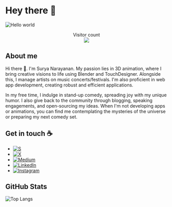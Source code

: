 # Hey there :wave:

<img src="https://raw.githubusercontent.com/sagar-viradiya/sagar-viradiya/master/resources/banner.png" alt="Hello world">

<p align="center"> 
  Visitor count<br>
  <img src="https://profile-counter.glitch.me/{Soorya-Narayan}/count.svg" />
</p>

## About me

Hi there 👋. I'm Surya Narayanan. My passion lies in 3D animation, where I bring creative visions to life using Blender and TouchDesigner. Alongside this, I manage artists on music concerts/festivals. I'm also proficient in web app development, creating robust and efficient applications.

In my free time, I indulge in stand-up comedy, spreading joy with my unique humor. I also give back to the community through blogging, speaking engagements, and open-sourcing my ideas. When I'm not developing apps or animations, you can find me contemplating the mysteries of the universe or preparing my next comedy set.

## Get in touch :coffee:

- [![S](https://img.shields.io/badge/S-Portfolio-cyan?labelColor=cyan&style=for-the-badge&logo=yes&logoColor=Black&link=https://sooryeah.netlify.app/)](https://sooryeah.netlify.app/)
- [![X](https://img.shields.io/badge/X-%23000000.svg?style=for-the-badge&logo=X&logoColor=white)](https://x.com/knowsoorya)
- [![Medium](https://img.shields.io/badge/Medium-12100E?style=for-the-badge&logo=medium&logoColor=white)](https://medium.com/@sooryah)
- [![LinkedIn](https://img.shields.io/badge/linkedin-%230077B5.svg?style=for-the-badge&logo=linkedin&logoColor=white)](www.linkedin.com/in/sooryanarayan)
- [![Instagram](https://img.shields.io/badge/Instagram-%23E4405F.svg?style=for-the-badge&logo=Instagram&logoColor=white)](https://www.instagram.com/sooryeahhh/)

## GitHub Stats

![Top Langs](https://github-readme-stats.vercel.app/api/top-langs/?username=Soorya-Narayan&layout=compact&theme=dark)
